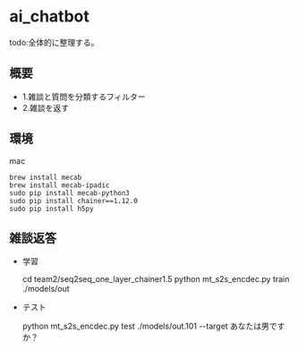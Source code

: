 # ai_chatbot

todo:全体的に整理する。

## 概要

- 1.雑談と質問を分類するフィルター
- 2.雑談を返す


## 環境

mac

    brew install mecab
    brew install mecab-ipadic
    sudo pip install mecab-python3
    sudo pip install chainer==1.12.0
    sudo pip install h5py


## 雑談返答

- 学習


    cd team2/seq2seq_one_layer_chainer1.5
    python mt_s2s_encdec.py train ./models/out


- テスト


    python mt_s2s_encdec.py test ./models/out.101 --target あなたは男ですか？


